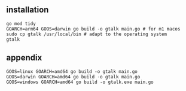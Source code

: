 ## installation
```shell
go mod tidy
GOARCH=arm64 GOOS=darwin go build -o gtalk main.go # for m1 macos
sudo cp gtalk /usr/local/bin # adapt to the operating system
gtalk
```

## appendix
```shell
GOOS=linux GOARCH=amd64 go build -o gtalk main.go
GOOS=darwin GOARCH=amd64 go build -o gtalk main.go
GOOS=windows GOARCH=amd64 go build -o gtalk.exe main.go
```
